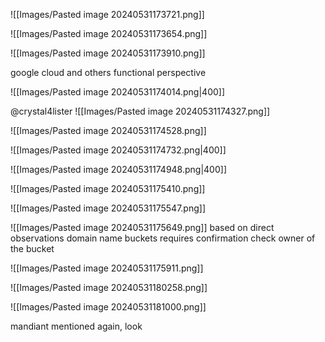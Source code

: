 
![[Images/Pasted image 20240531173721.png]]

![[Images/Pasted image 20240531173654.png]]

![[Images/Pasted image 20240531173910.png]]

google cloud and others
functional perspective

![[Images/Pasted image 20240531174014.png|400]]

@crystal4lister
![[Images/Pasted image 20240531174327.png]]

![[Images/Pasted image 20240531174528.png]]

![[Images/Pasted image 20240531174732.png|400]]

![[Images/Pasted image 20240531174948.png|400]]

![[Images/Pasted image 20240531175410.png]]

![[Images/Pasted image 20240531175547.png]]

![[Images/Pasted image 20240531175649.png]]
based on direct observations
domain name buckets requires confirmation
check owner of the bucket

![[Images/Pasted image 20240531175911.png]]

![[Images/Pasted image 20240531180258.png]]

![[Images/Pasted image 20240531181000.png]]

mandiant mentioned again, look




